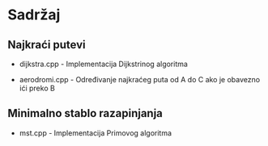 # Sadržaj

## Najkraći putevi

- dijkstra.cpp - Implementacija Dijkstrinog algoritma

- aerodromi.cpp - Određivanje najkraćeg puta od A do C ako je obavezno ići preko B

## Minimalno stablo razapinjanja

- mst.cpp - Implementacija Primovog algoritma
